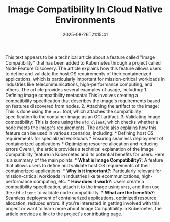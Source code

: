 ﻿---
title: "Image Compatibility In Cloud Native Environments"
date: "2025-08-26T21:15:41"
category: "Markets"
summary: ""
slug: "image compatibility in cloud native environments"
source_urls:
  - "https://kubernetes.io/blog/2025/06/25/image-compatibility-in-cloud-native-environments/"
seo:
  title: "Image Compatibility In Cloud Native Environments | Hash n Hedge"
  description: ""
  keywords: ["news", "markets", "brief"]
---
This text appears to be a technical article about a feature called "Image Compatibility" that has been added to Kubernetes through a project called Node Feature Discovery. The article explains how this feature allows users to define and validate the host OS requirements of their containerized applications, which is particularly important for mission-critical workloads in industries like telecommunications, high-performance computing, and others.  The article provides several examples of usage, including:  1. Defining image compatibility metadata: This involves creating a compatibility specification that describes the image's requirements based on features discovered from nodes. 2. Attaching the artifact to the image: This is done using the `oras` tool, which attaches the compatibility specification to the container image as an OCI artifact. 3. Validating image compatibility: This is done using the `nfd client`, which checks whether a node meets the image's requirements.  The article also explains how this feature can be used in various scenarios, including:  * Defining host OS requirements for specialized workloads * Ensuring seamless deployment of containerized applications * Optimizing resource allocation and reducing errors  Overall, the article provides a technical explanation of the Image Compatibility feature in Kubernetes and its potential benefits for users.  Here is a summary of the main points:  * **What is Image Compatibility?**: A feature that allows users to define and validate host OS requirements of their containerized applications. * **Why is it important?**: Particularly relevant for mission-critical workloads in industries like telecommunications, high-performance computing, etc. * **How does it work?**: Users create a compatibility specification, attach it to the image using `oras`, and then use the `nfd client` to validate node compatibility. * **What are the benefits?**: Seamless deployment of containerized applications, optimized resource allocation, reduced errors.  If you're interested in getting involved with this project or want to learn more about Image Compatibility in Kubernetes, the article provides a link to the project's contributing page. 
